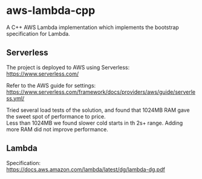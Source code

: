 # aws-lambda-cpp
A C++ AWS Lambda implementation which implements the bootstrap specification for Lambda. 

## Serverless

The project is deployed to AWS using Serverless:  
https://www.serverless.com/

Refer to the AWS guide for settings:
https://www.serverless.com/framework/docs/providers/aws/guide/serverless.yml/

Tried several load tests of the solution, and found that 1024MB RAM gave the sweet spot of performance to price.  
Less than 1024MB we found slower cold starts in th 2s+ range. Adding more RAM did not improve performance.

## Lambda
Specification:  
https://docs.aws.amazon.com/lambda/latest/dg/lambda-dg.pdf
